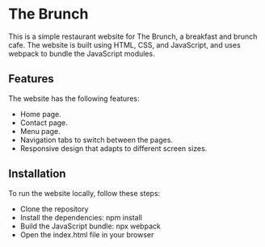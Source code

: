 # The Brunch

This is a simple restaurant website for The Brunch, a breakfast and brunch cafe. The website is built using HTML, CSS, and JavaScript, and uses webpack to bundle the JavaScript modules.

## Features

The website has the following features:

- Home page.
- Contact page.
- Menu page.
- Navigation tabs to switch between the pages.
- Responsive design that adapts to different screen sizes.

## Installation

To run the website locally, follow these steps:

- Clone the repository
- Install the dependencies: npm install
- Build the JavaScript bundle: npx webpack
- Open the index.html file in your browser
